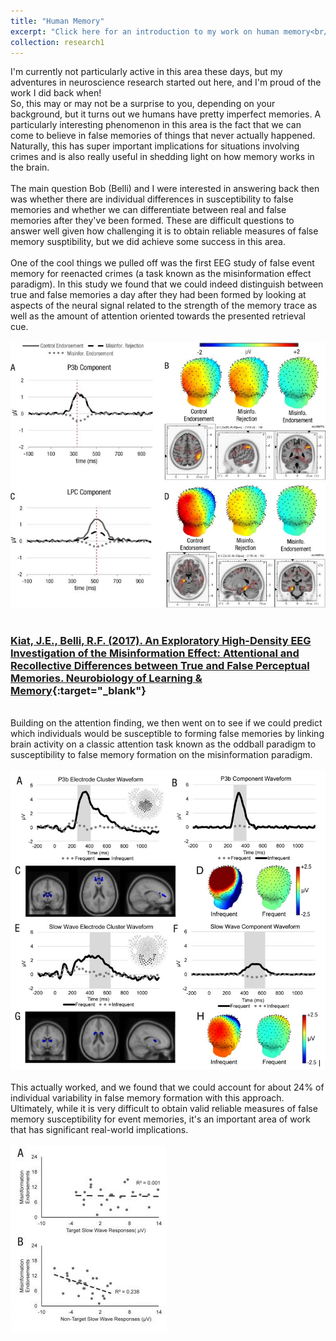```yaml
---
title: "Human Memory"
excerpt: "Click here for an introduction to my work on human memory<br/><br/><img src='/images/neurons1.webp'>"
collection: research1
---
```

I'm currently not particularly active in this area these days, but my adventures in neuroscience research started out here, and I'm proud of the work I did back when!
<br/>
So, this may or may not be a surprise to you, depending on your background, but it turns out we humans have pretty imperfect memories. A particularly interesting phenomenon in this area is the fact that we can come to believe in false memories of things that never actually happened. Naturally, this has super important implications for situations involving crimes and is also really useful in shedding light on how memory works in the brain. 
<br/><br/>
The main question Bob (Belli) and I were interested in answering back then was whether there are individual differences in susceptibility to false memories and whether we can differentiate between real and false memories after they've been formed. These are difficult questions to answer well given how challenging it is to obtain reliable measures of false memory susptibility, but we did achieve some success in this area.
<br/><br/>
One of the cool things we pulled off was the first EEG study of false event memory for reenacted crimes (a task known as the misinformation effect paradigm). In this study we found that we could indeed distinguish between true and false memories a day after they had been formed by looking at aspects of the neural signal related to the strength of the memory trace as well as the amount of attention oriented towards the presented retrieval cue.
<br/><br/>
<img src='/images/falsememory1.jpg'>
<br/><br/>
### [Kiat, J.E., Belli, R.F. (2017). An Exploratory High-Density EEG Investigation of the Misinformation Effect: Attentional and Recollective Differences between True and False Perceptual Memories. Neurobiology of Learning & Memory](https://www.researchgate.net/publication/316372522_An_Exploratory_High-Density_EEG_Investigation_of_the_Misinformation_Effect_Attentional_and_Recollective_Differences_between_True_and_False_Perceptual_Memories){:target="_blank"}
<br/>
Building on the attention finding, we then went on to see if we could predict which individuals would be susceptible to forming false memories by linking brain activity on a classic attention task known as the oddball paradigm to susceptibility to false memory formation on the misinformation paradigm. 
<br/><br/>
<img src='/images/falsememory2.jpg'>
<br/><br/>
This actually worked, and we found that we could account for about 24% of individual variability in false memory formation with this approach. Ultimately, while it is very difficult to obtain valid reliable measures of false memory susceptibility for event memories, it's an important area of work that has significant real-world implications. 
<br/><br/>
<img src='/images/falsememory3.jpg'>
<br/><br/>
